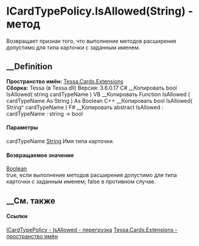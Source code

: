 # ICardTypePolicy.IsAllowed(String) - метод
Возвращает признак того, что выполнение методов расширения допустимо для типа
карточки с заданным именем.
##  __Definition
 **Пространство имён:** [Tessa.Cards.Extensions](N_Tessa_Cards_Extensions.htm)  
 **Сборка:** Tessa (в Tessa.dll) Версия: 3.6.0.17
C# __Копировать
     bool IsAllowed(
    	string cardTypeName
    )
VB __Копировать
     Function IsAllowed ( 
    	cardTypeName As String
    ) As Boolean
C++ __Копировать
     bool IsAllowed(
    	String^ cardTypeName
    )
F# __Копировать
     abstract IsAllowed : 
            cardTypeName : string -> bool 
#### Параметры
cardTypeName [String](https://learn.microsoft.com/dotnet/api/system.string)
    Имя типа карточки.
#### Возвращаемое значение
[Boolean](https://learn.microsoft.com/dotnet/api/system.boolean)  
true, если выполнение методов расширения допустимо для типа карточки с
заданным именем; false в противном случае.
## __См. также
#### Ссылки
[ICardTypePolicy - ](T_Tessa_Cards_Extensions_ICardTypePolicy.htm)
[IsAllowed -
перегрузка](Overload_Tessa_Cards_Extensions_ICardTypePolicy_IsAllowed.htm)
[Tessa.Cards.Extensions - пространство имён](N_Tessa_Cards_Extensions.htm)
